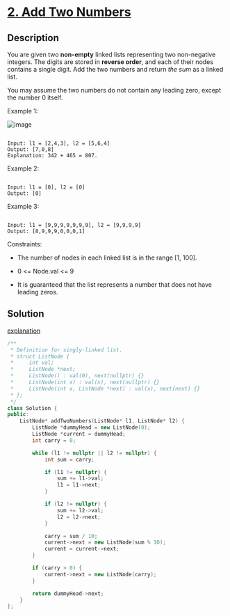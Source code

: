 # [2. Add Two Numbers](https://leetcode.com/problems/add-two-numbers/)

## Description

You are given two **non-empty** linked lists representing two non-negative integers. The digits are stored in **reverse order**, and each of their nodes contains a single digit. Add the two numbers and return *the sum* as a linked list.

You may assume the two numbers do not contain any leading zero, except the number 0 itself.


Example 1:

![image](https://assets.leetcode.com/uploads/2020/10/02/addtwonumber1.jpg)

```

Input: l1 = [2,4,3], l2 = [5,6,4]
Output: [7,0,8]
Explanation: 342 + 465 = 807.

```

Example 2:

```

Input: l1 = [0], l2 = [0]
Output: [0]

```

Example 3:

```

Input: l1 = [9,9,9,9,9,9,9], l2 = [9,9,9,9]
Output: [8,9,9,9,0,0,0,1]

```

Constraints:

- The number of nodes in each linked list is in the range [1, 100].


- 0 <= Node.val <= 9


- It is guaranteed that the list represents a number that does not have leading zeros.


## Solution

[explanation](https://leetcode.com/problems/add-two-numbers/solution/)

```cpp
/**
 * Definition for singly-linked list.
 * struct ListNode {
 *     int val;
 *     ListNode *next;
 *     ListNode() : val(0), next(nullptr) {}
 *     ListNode(int x) : val(x), next(nullptr) {}
 *     ListNode(int x, ListNode *next) : val(x), next(next) {}
 * };
 */
class Solution {
public:
    ListNode* addTwoNumbers(ListNode* l1, ListNode* l2) {
        ListNode *dummyHead = new ListNode(0);
        ListNode *current = dummyHead;
        int carry = 0;

        while (l1 != nullptr || l2 != nullptr) {
            int sum = carry;

            if (l1 != nullptr) {
                sum += l1->val;
                l1 = l1->next;
            }

            if (l2 != nullptr) {
                sum += l2->val;
                l2 = l2->next;
            }

            carry = sum / 10;
            current->next = new ListNode(sum % 10);
            current = current->next;
        }

        if (carry > 0) {
            current->next = new ListNode(carry);
        }

        return dummyHead->next;
    }
};

```

